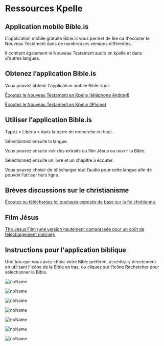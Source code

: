 # Ressources Kpelle

## Application mobile Bible.is

L'application mobile gratuite Bible.is vous permet de lire ou d'écouter le Nouveau Testament dans de nombreuses versions différentes.

Il contient également le Nouveau Testament audio en kpelle et dans d'autres langues.

## Obtenez l’application Bible.is

Vous pouvez obtenir l'application mobile Bible.is ici:

[Écoutez le Nouveau Testament en Kpelle (téléphone Android)](https://play.google.com/store/apps/details?id=com.faithcomesbyhearing.android.bibleis)

[Écoutez le Nouveau Testament en Kpelle (IPhone)](https://apps.apple.com/us/app/bible-audio-video-bibles/id378075859)

## Utiliser l’application Bible.is

Tapez « Libéria » dans la barre de recherche en haut.

Sélectionnez ensuite la langue.

Vous pouvez ensuite voir des extraits du film Jésus ou ouvrir la Bible.

Sélectionnez ensuite un livre et un chapitre à écouter.

Vous pouvez choisir de télécharger tout l’audio pour cette langue afin de pouvoir l’utiliser hors ligne.

## Brèves discussions sur le christianisme

[Écoutez ou téléchargez ici quelques exposés de base sur la foi chrétienne](https://od.lk/fl/MTJfMTExMTU3M18).

## Film Jésus

[The Jesus Film (une version hautement compressée pour un coût de téléchargement minime).](https://drive.google.com/file/d/1nOAb9jXbzWyVNTauhuB0Yv6ViKw8bU4Y/view?usp=partage)

## Instructions pour l'application biblique

Une fois que vous avez choisi votre Bible préférée, accédez-y directement en utilisant l'icône de la Bible en bas, ou cliquez sur l'icône Rechercher pour sélectionner la Bible.

![noName](/media/Kpelle-Resources/e28b1e2d8cfdcd0640f6cadfc1dabee9.png)

![noName](/media/Kpelle-Resources/58f778207bedfaeb0e541a2c99e19bd2.png)

![noName](/media/Kpelle-Resources/801adba52d6cc6c89871f8eadaeb04eb.png)

![noName](/media/Kpelle-Resources/39189fec1b0e41adc701dc2cb4f1c950.png)

![noName](/media/Kpelle-Resources/3eb44d9dd8e1902ce8621a309fc2b31e.png)

![noName](/media/Kpelle-Resources/dfd07d1a2a0b46c3a85bb06a80f9648b.png)

![noName](/media/Kpelle-Resources/4a12520b6bc609f006fad94b3446f2d0.png)

